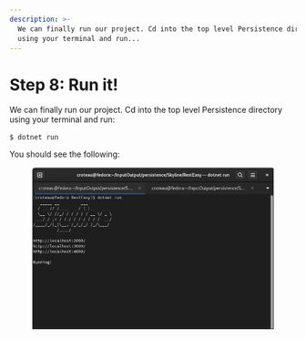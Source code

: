 ```yaml
---
description: >-
  We can finally run our project. Cd into the top level Persistence directory
  using your terminal and run...
---
```


# Step 8: Run it!

We can finally run our project. Cd into the top level Persistence directory using your terminal and run:

```
$ dotnet run
```

You should see the following:

<figure><img src="../.gitbook/assets/skyline-server.png" alt=""><figcaption></figcaption></figure>

